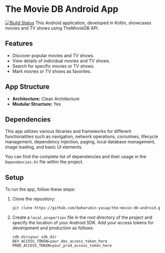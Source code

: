 # The Movie DB Android App

[![Build Status](https://github.com/baharudin-yusup/the-movie-db-android/actions/workflows/main_build_release.yml/badge.svg)](https://github.com/baharudin-yusup/the-movie-db-android/actions/workflows/main_build_release.yml)
This Android application, developed in Kotlin, showcases movies and TV shows using TheMovieDB API.

## Features

- Discover popular movies and TV shows.
- View details of individual movies and TV shows.
- Search for specific movies or TV shows.
- Mark movies or TV shows as favorites.

## App Structure

- **Architecture:** Clean Architecture
- **Modular Structure:** Yes

## Dependencies

This app utilizes various libraries and frameworks for different functionalities such as navigation, network operations, coroutines, lifecycle management, dependency injection, paging, local database management, image loading, and basic UI elements.

You can find the complete list of dependencies and their usage in the `Dependencies.kt` file within the project.

## Setup

To run the app, follow these steps:

1. Clone the repository:

   ```bash
   git clone https://github.com/baharudin-yusup/the-movie-db-android.git
   ```
2. Create a `local.properties` file in the root directory of the project and specify the location of your Android SDK. Add your access tokens for development and production as follows:
   ```properties
   sdk.dir=your_sdk_dir
   DEV_ACCESS_TOKEN=your_dev_access_token_here
   PROD_ACCESS_TOKEN=your_prod_access_token_here
   ```